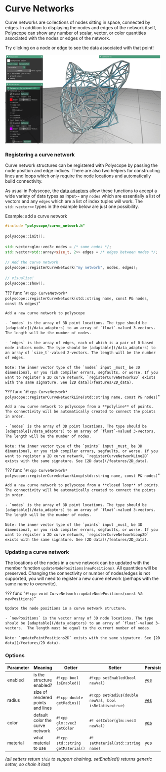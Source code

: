 # Curve Networks

Curve networks are collections of nodes sitting in space, connected by edges. In addition to displaying the nodes and edges of the network itself, Polyscope can show any number of scalar, vector, or color quantities associated with the nodes or edges of the network.

Try clicking on a node or edge to see the data associated with that point!

![curve_network_demo](../../media/curve_network_demo.gif)

### Registering a curve network

Curve network structures can be registered with Polyscope by passing the node position and edge indices. There are also two helpers for constructing lines and loops which only require the node locations and automatically build connectivity.

As usual in Polyscope, the [data adaptors](/data_adaptors) allow these functions to accept a wide variety of data types as input-- any `nodes` which are essentially a list of vectors and any `edges` which are a list of index tuples will work. The `std::vector<>` types in the example below are just one possibility.

Example: add a curve network
```cpp
#include "polyscope/curve_network.h"

polyscope::init();

std::vector<glm::vec3> nodes = /* some nodes */;
std::vector<std::array<size_t, 2>> edges = /* edges between nodes */;

// Add the curve network
polyscope::registerCurveNetwork("my network", nodes, edges);

// visualize!
polyscope::show();
```

??? func "`#!cpp CurveNetwork* polyscope::registerCurveNetwork(std::string name, const P& nodes, const E& edges)`"

    Add a new curve network to polyscope

    - `nodes` is the array of 3D point locations. The type should be [adaptable](/data_adaptors) to an array of `float`-valued 3-vectors. The length will be the number of nodes.

    - `edges` is the array of edges, each of which is a pair of 0-based node indices node. The type should be [adaptable](/data_adaptors) to an array of `size_t`-valued 2-vectors. The length will be the number of edges.

    Note: the inner vector type of the `nodes` input _must_ be 3D dimensional, or you risk compiler errors, segfaults, or worse. If you want to register a 2D curve network, `registerCurveNetwork2D` exists with the same signature. See [2D data](/features/2D_data).

??? func "`#!cpp CurveNetwork* polyscope::registerCurveNetworkLine(std::string name, const P& nodes)`"

    Add a new curve network to polyscope from a **polyline** of points. The connectivity will be automatically created to connect the points in order.

    - `nodes` is the array of 3D point locations. The type should be [adaptable](/data_adaptors) to an array of `float`-valued 3-vectors. The length will be the number of nodes.

    Note: the inner vector type of the `points` input _must_ be 3D dimensional, or you risk compiler errors, segfaults, or worse. If you want to register a 2D curve network, `registerCurveNetworkLine2D` exists with the same signature. See [2D data](/features/2D_data).


??? func "`#!cpp CurveNetwork* polyscope::registerCurveNetworkLoop(std::string name, const P& nodes)`"

    Add a new curve network to polyscope from a **closed loop** of points. The connectivity will be automatically created to connect the points in order.

    - `nodes` is the array of 3D point locations. The type should be [adaptable](/data_adaptors) to an array of `float`-valued 3-vectors. The length will be the number of nodes.

    Note: the inner vector type of the `points` input _must_ be 3D dimensional, or you risk compiler errors, segfaults, or worse. If you want to register a 2D curve network, `registerCurveNetworkLoop2D` exists with the same signature. See [2D data](/features/2D_data).


### Updating a curve network

The locations of the nodes in a curve network can be updated with the member function `updateNodePositions(newPositions)`. All quantities will be preserved. Changing the connectivity or number of nodes/edges is not supported, you will need to register a new curve network (perhaps with the same name to overwrite).


??? func "`#!cpp void CurveNetwork::updateNodePositions(const V& newPositions)`"

    Update the node positions in a curve network structure.

    - `newPositions` is the vector array of 3D node locations. The type should be [adaptable](/data_adaptors) to an array of `float`-valued 3-vectors.  The length must be equal to the current number of nodes.

    Note: `updatePointPositions2D` exists with the same signature. See [2D data](/features/2D_data).


### Options


**Parameter** | **Meaning** | **Getter** | **Setter** | **Persistent?**
--- | --- | --- | --- | ---
enabled | is the structure enabled? | `#!cpp bool isEnabled()` | `#!cpp setEnabled(bool newVal)` | [yes](/basics/parameters/#persistent-values)
radius | size of rendered points and lines | `#!cpp double getRadius()` | `#!cpp setRadius(double newVal, bool isRelative=true)` | [yes](/basics/parameters/#persistent-values) |
color | default color the curve network | `#!cpp glm::vec3 getColor` | `#! setColor(glm::vec3 newVal)` | [yes](/basics/parameters/#persistent-values) |
material | what [material](/features/materials) to use | `#!cpp std::string getMaterial()` | `#! setMaterial(std::string name)` | [yes](/basics/parameters/#persistent-values) |

_(all setters return `this` to support chaining. setEnabled() returns generic setter, so chain it last)_
